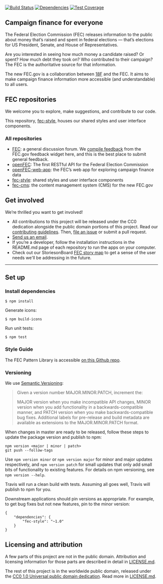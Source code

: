 [![Build Status](https://img.shields.io/travis/18F/fec-style/master.svg)](https://travis-ci.org/18F/fec-style)
[![Dependencies](https://img.shields.io/gemnasium/18F/fec-style.svg)](https://gemnasium.com/18F/fec-style)
[![Test Coverage](https://img.shields.io/codecov/c/github/18F/fec-style/master.svg)](https://codecov.io/github/18F/fec-style)

## Campaign finance for everyone
The Federal Election Commission (FEC) releases information to the public about money that’s raised and spent in federal elections — that’s elections for US President, Senate, and House of Representatives.

Are you interested in seeing how much money a candidate raised? Or spent? How much debt they took on? Who contributed to their campaign? The FEC is the authoritative source for that information.

The new FEC.gov is a collaboration between [18F](http://18f.gsa.gov) and the FEC. It aims to make campaign finance information more accessible (and understandable) to all users.

## FEC repositories
We welcome you to explore, make suggestions, and contribute to our code.

This repository, [fec-style](https://github.com/18F/fec-style), houses our shared styles and user interface components.

### All repositories
- [FEC](https://github.com/18F/fec): a general discussion forum. We [compile feedback](https://github.com/18F/fec/issues) from the FEC.gov feedback widget here, and this is the best place to submit general feedback.
- [openFEC](https://github.com/18F/openfec): The first RESTful API for the Federal Election Commission
- [openFEC-web-app](https://github.com/18f/openfec-web-app): the FEC’s web app for exploring campaign finance data
- [fec-style](https://github.com/18F/fec-style): shared styles and user interface components
- [fec-cms](https://github.com/18F/fec-cms): the content management system (CMS) for the new FEC.gov

## Get involved
We’re thrilled you want to get involved!
- All contributions to this project will be released under the CC0 dedication alongside the public domain portions of this project. Read our [contributing guidelines](https://github.com/18F/openfec/blob/master/CONTRIBUTING.md). Then, [file an issue](https://github.com/18F/fec/issues) or submit a pull request.
- [Send us an email](mailto:betafeedback@fec.gov).
- If you’re a developer, follow the installation instructions in the README.md page of each repository to run the apps on your computer.
- Check out our StoriesonBoard [FEC story map](https://18f.storiesonboard.com/m/fec) to get a sense of the user needs we'll be addressing in the future.

---


## Set up

### Install dependencies

    $ npm install

Generate icons:

    $ npm build-icons

Run unit tests:

    $ npm test


### Style Guide

The FEC Pattern Library is accessible [on this Github repo](https://github.com/18F/fec-pattern-library).


### Versioning
We use [Semantic Versioning](http://semver.org/):

> Given a version number MAJOR.MINOR.PATCH, increment the:
>
> MAJOR version when you make incompatible API changes,
> MINOR version when you add functionality in a backwards-compatible manner, and
> PATCH version when you make backwards-compatible bug fixes.
> Additional labels for pre-release and build metadata are available as extensions to the MAJOR.MINOR.PATCH format.

When changes in master are ready to be released, follow these steps to update the package version and publish to npm:

    npm version <major | minor | patch>
    git push --follow-tags

Use `npm version minor` or `npm version major` for minor and major updates respectively, and `npm version patch` for small updates that only add small bits of functionality to existing features. For details on npm versioning, see `npm version --help`.

Travis will run a clean build with tests. Assuming all goes well, Travis will
publish to npm for you.

Downstream applications should pin versions as appropriate. For example, to get bug fixes but not new features, pin to the minor version:

    {
        "dependencies": {
            "fec-style": "~1.0"
        }
    }

## Licensing and attribution

A few parts of this project are not in the public domain. Attribution and licensing information for those parts are described in detail in [LICENSE.md](LICENSE.md).

The rest of this project is in the worldwide public domain, released under the [CC0 1.0 Universal public domain dedication](https://creativecommons.org/publicdomain/zero/1.0/). Read more in [LICENSE.md](LICENSE.md).
